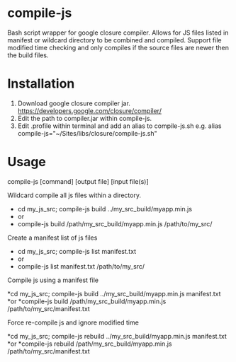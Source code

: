 compile-js
==========

Bash script wrapper for google closure compiler. Allows for JS files listed in manifest or wildcard directory to be combined and compiled.
Support file modified time checking and only compiles if the source files are newer then the build files.


Installation
==========
1. Download google closure compiler jar. https://developers.google.com/closure/compiler/
2. Edit the path to compiler.jar within compile-js.
3. Edit .profile within terminal and add an alias to compile-js.sh e.g. alias compile-js="~/Sites/libs/closure/compile-js.sh"

Usage
==========

compile-js [command] [output file] [input file(s)]

Wildcard compile all js files within a directory.

* cd my_js_src; compile-js build ../my_src_build/myapp.min.js
* or
* compile-js build /path/my_src_build/myapp.min.js /path/to/my_src/

Create a manifest list of js files

* cd my_js_src; compile-js list manifest.txt
* or
* compile-js list manifest.txt /path/to/my_src/

Compile js using a manifest file

*cd my_js_src; compile-js build ../my_src_build/myapp.min.js manifest.txt
*or
*compile-js build /path/my_src_build/myapp.min.js /path/to/my_src/manifest.txt

Force re-compile js and ignore modified time

*cd my_js_src; compile-js rebuild ../my_src_build/myapp.min.js manifest.txt
*or
*compile-js rebuild /path/my_src_build/myapp.min.js /path/to/my_src/manifest.txt



